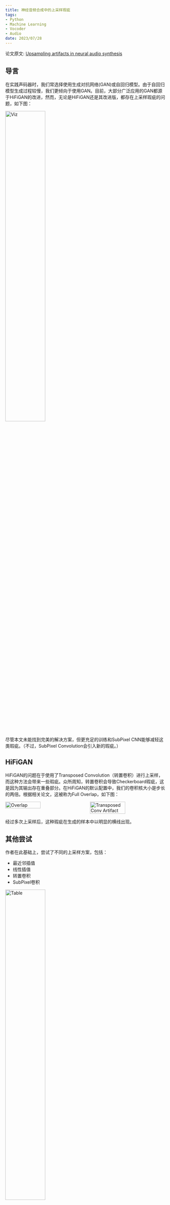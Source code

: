 ```yaml
---
title: 神经音频合成中的上采样瑕疵
tags:
- Python
- Machine Learning
- Vocoder
- Audio
date: 2023/07/28
---
```


论文原文: [Upsampling artifacts in neural audio synthesis](https://arxiv.org/abs/2010.14356)

## 导言
在实践声码器时，我们常选择使用生成对抗网络(GAN)或自回归模型。由于自回归模型生成过程较慢，我们更倾向于使用GAN。目前，大部分广泛应用的GAN都源于HiFiGAN的改进，然而，无论是HiFiGAN还是其改进版，都存在上采样瑕疵的问题，如下图：

<img src="https://imagedelivery.net/5O09_o54BtxkkrL59wq3ZQ/9ce1b81d-8d43-40ad-0988-803db385a400/public" alt="Viz" width="50%" />

尽管本文未能找到完美的解决方案，但更充足的训练和SubPixel CNN能够减轻这类瑕疵。（不过，SubPixel Convolution会引入新的瑕疵。）

## HiFiGAN
HiFiGAN的问题在于使用了Transposed Convolution（转置卷积）进行上采样，而这种方法会带来一些瑕疵。众所周知，转置卷积会导致Checkerboard瑕疵，这是因为其输出存在重叠部分。在HiFiGAN的默认配置中，我们的卷积核大小是步长的两倍。根据相关论文，这被称为Full Overlap，如下图：

<div style="display: flex; justify-content: space-between;">
<img src="https://imagedelivery.net/5O09_o54BtxkkrL59wq3ZQ/d407e96b-43dd-4964-e196-0d5e82a01200/public" alt="Overlap" style="width: 47%; object-fit: contain;" />
<img src="https://imagedelivery.net/5O09_o54BtxkkrL59wq3ZQ/09936ce3-1ef9-44d5-ef14-8039672a9000/public" alt="Transposed Conv Artifact" width="47%" />
</div>

经过多次上采样后，这种瑕疵在生成的样本中以明显的横线出现。

## 其他尝试
作者在此基础上，尝试了不同的上采样方案，包括：
- 最近邻插值
- 线性插值
- 转置卷积
- SubPixel卷积

<img src="https://imagedelivery.net/5O09_o54BtxkkrL59wq3ZQ/e2d4a19c-265a-4dd6-1bc2-cbfaf7595800/public" alt="Table" width="50%" />

结果显示，转置卷积和SubPixel卷积的效果相当，且在客观评价指标上优于其他方案。然而，基于插值的方案在主观听感上与另外两种方案相差不大。

## 总结
转置卷积依然是目前最优的解决方案，它被广泛应用在众多模型中，并且其速度远超插值。幸运的是，通过增加网络层数和充足的训练（例如：Demucs），这类瑕疵可以被大幅降低。

在附录中，作者提到在STFT中使用`center=False`可以避免产生和混合Boundary瑕疵。

## 避免上采样的方案
基于频谱的生成方案如Vocos和iSTFT Net可以避免上采样瑕疵，但它们也会引入一些新的瑕疵，这一方向还需要进一步的研究。

## 参考文献
- [Upsampling artifacts in neural audio synthesis](https://arxiv.org/abs/2010.14356)
  